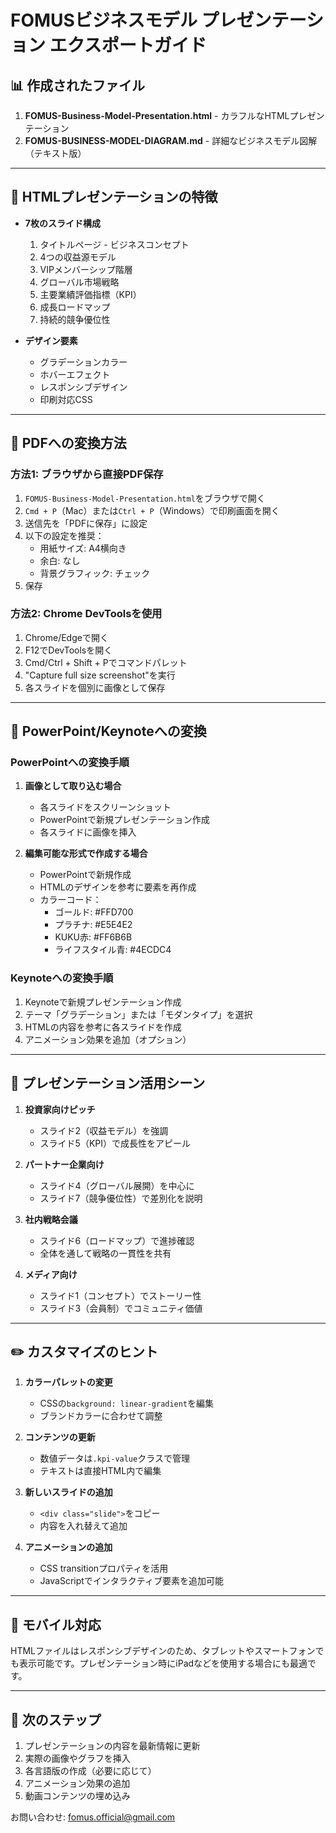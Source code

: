 # FOMUSビジネスモデル プレゼンテーション エクスポートガイド

## 📊 作成されたファイル

1. **FOMUS-Business-Model-Presentation.html** - カラフルなHTMLプレゼンテーション
2. **FOMUS-BUSINESS-MODEL-DIAGRAM.md** - 詳細なビジネスモデル図解（テキスト版）

---

## 🎨 HTMLプレゼンテーションの特徴

- **7枚のスライド構成**
  1. タイトルページ - ビジネスコンセプト
  2. 4つの収益源モデル
  3. VIPメンバーシップ階層
  4. グローバル市場戦略
  5. 主要業績評価指標（KPI）
  6. 成長ロードマップ
  7. 持続的競争優位性

- **デザイン要素**
  - グラデーションカラー
  - ホバーエフェクト
  - レスポンシブデザイン
  - 印刷対応CSS

---

## 📄 PDFへの変換方法

### 方法1: ブラウザから直接PDF保存
1. `FOMUS-Business-Model-Presentation.html`をブラウザで開く
2. `Cmd + P`（Mac）または`Ctrl + P`（Windows）で印刷画面を開く
3. 送信先を「PDFに保存」に設定
4. 以下の設定を推奨：
   - 用紙サイズ: A4横向き
   - 余白: なし
   - 背景グラフィック: チェック
5. 保存

### 方法2: Chrome DevToolsを使用
1. Chrome/Edgeで開く
2. F12でDevToolsを開く
3. Cmd/Ctrl + Shift + Pでコマンドパレット
4. "Capture full size screenshot"を実行
5. 各スライドを個別に画像として保存

---

## 💼 PowerPoint/Keynoteへの変換

### PowerPointへの変換手順
1. **画像として取り込む場合**
   - 各スライドをスクリーンショット
   - PowerPointで新規プレゼンテーション作成
   - 各スライドに画像を挿入

2. **編集可能な形式で作成する場合**
   - PowerPointで新規作成
   - HTMLのデザインを参考に要素を再作成
   - カラーコード：
     - ゴールド: #FFD700
     - プラチナ: #E5E4E2
     - KUKU赤: #FF6B6B
     - ライフスタイル青: #4ECDC4

### Keynoteへの変換手順
1. Keynoteで新規プレゼンテーション作成
2. テーマ「グラデーション」または「モダンタイプ」を選択
3. HTMLの内容を参考に各スライドを作成
4. アニメーション効果を追加（オプション）

---

## 🎯 プレゼンテーション活用シーン

1. **投資家向けピッチ**
   - スライド2（収益モデル）を強調
   - スライド5（KPI）で成長性をアピール

2. **パートナー企業向け**
   - スライド4（グローバル展開）を中心に
   - スライド7（競争優位性）で差別化を説明

3. **社内戦略会議**
   - スライド6（ロードマップ）で進捗確認
   - 全体を通して戦略の一貫性を共有

4. **メディア向け**
   - スライド1（コンセプト）でストーリー性
   - スライド3（会員制）でコミュニティ価値

---

## ✏️ カスタマイズのヒント

1. **カラーパレットの変更**
   - CSSの`background: linear-gradient`を編集
   - ブランドカラーに合わせて調整

2. **コンテンツの更新**
   - 数値データは`.kpi-value`クラスで管理
   - テキストは直接HTML内で編集

3. **新しいスライドの追加**
   - `<div class="slide">`をコピー
   - 内容を入れ替えて追加

4. **アニメーションの追加**
   - CSS transitionプロパティを活用
   - JavaScriptでインタラクティブ要素を追加可能

---

## 📱 モバイル対応

HTMLファイルはレスポンシブデザインのため、タブレットやスマートフォンでも表示可能です。プレゼンテーション時にiPadなどを使用する場合にも最適です。

---

## 🚀 次のステップ

1. プレゼンテーションの内容を最新情報に更新
2. 実際の画像やグラフを挿入
3. 各言語版の作成（必要に応じて）
4. アニメーション効果の追加
5. 動画コンテンツの埋め込み

お問い合わせ: fomus.official@gmail.com